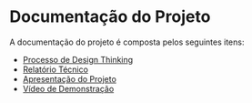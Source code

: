 # Documentação do Projeto

A documentação do projeto é composta pelos seguintes itens: 
 - [Processo de Design Thinking](concepcao/PPLCC-M%20-%20T1-G06%20-%20Animais%20de%20estimação%20(Pets).pdf)
 - [Relatório Técnico](relatorio/Relatorio%20Tecnico.md)
 - [Apresentação do Projeto](apresentacao/PetGets%20Final.pptx)
 - [Vídeo de Demonstração](https://youtu.be/6qTaE9Lw7m8)

